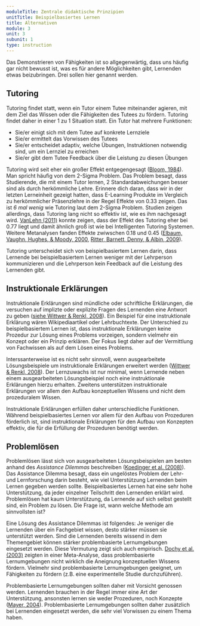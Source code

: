 ```yaml
---
moduleTitle: Zentrale didaktische Prinzipien
unitTitle: Beispielbasiertes Lernen
title: Alternativen
module: 3
unit: 3
subunit: 1
type: instruction
---
```


Das Demonstrieren von Fähigkeiten ist so allgegenwärtig, dass uns häufig gar nicht bewusst ist, was es für andere Möglichkeiten gibt, Lernenden etwas beizubringen. Drei sollen hier genannt werden. 

## Tutoring

Tutoring findet statt, wenn ein Tutor einem Tutee miteinander agieren, mit dem Ziel das Wissen oder die Fähigkeiten des Tutees zu fördern. Tutoring findet daher in einer 1 zu 1 Situation statt. Ein Tutor hat mehrere Funktionen:

* Sie/er einigt sich mit dem Tutee auf konkrete Lernziele
* Sie/er ermittelt das Vorwissen des Tutees
* Sie/er entscheidet adaptiv, welche Übungen, Instruktionen notwendig sind, um ein Lernziel zu erreichen
* Sie/er gibt dem Tutee Feedback über die Leistung zu diesen Übungen

Tutoring wird seit eher ein großer Effekt entgegengesagt ([Bloom, 1984](https://journals.sagepub.com/doi/pdf/10.3102/0013189X013006004)). Man spricht häufig von dem 2-Sigma Problem. Das Problem besagt, dass Studierende, die mit einem Tutor lernen, 2 Standardabweichungen besser sind als durch herkömmliche Lehre. Erinnere dich daran, dass wir in der letzten Lerneinheit gezeigt hatten, dass E-Learning Produkte im Vergleich zu herkömmlicher Präsenzlehre in der Regel Effekte von 0.33 zeigen. Das ist *6 mal wenig* wie Tutoring laut dem 2-Sigma Problem. Studien zeigen allerdings, dass Tutoring lang nicht so effektiv ist, wie es ihm nachgesagt wird. [VanLehn (2011)](https://www.tandfonline.com/doi/abs/10.1080/00461520.2011.611369) konnte zeigen, dass der Effekt des Tutoring eher bei 0.77 liegt und damit ähnlich groß ist wie bei Intelligenten Tutoring Systemen. Weitere Metanalysen fanden Effekte zwiwschen 0.18 und 0.45 ([Elbaum, Vaughn, Hughes, & Moody, 2000](https://www.researchgate.net/profile/Marie_Tejero_Hughes/publication/232575550_How_effective_are_one-to-one_tutoring_programs_in_reading_for_elementary_students_at_risk_for_reading_failure_A_meta-analysis_of_the_intervention_research/links/5a59215fa6fdcc3bfb5ab389/How-effective-are-one-to-one-tutoring-programs-in-reading-for-elementary-students-at-risk-for-reading-failure-A-meta-analysis-of-the-intervention-research.pdf), [Ritter, Barnett, Denny, & Albin, 2009](https://journals.sagepub.com/doi/pdf/10.3102/0034654308325690)). 

Tutoring unterscheidet sich von beispielbasiertem Lernen darin, dass Lernende bei beispielbasiertem Lernen weniger mit der Lehrperson kommunizieren und die Lehrperson kein Feedback auf die Leistung des Lernenden gibt.

## Instruktionale Erklärungen

Instruktionale Erklärungen sind mündliche oder schriftliche Erklärungen, die versuchen auf implizte oder explizite Fragen des Lernenden eine Antwort zu geben ([siehe Wittwer & Renkl, 2008](https://www.tandfonline.com/doi/abs/10.1080/00461520701756420)). Ein Beispiel für eine instruktionale Erklärung wären Wikipediaartikel oder Lehrbuchtexte. Der Unterschied zu beispielbasiertem Lernen ist, dass instruktionale Erklärungen keine Prozedur zur Lösung eines Problems vorzeigen, sondern vielmehr ein Konzept oder ein Prinzip erklären. Der Fokus liegt daher auf der Vermittlung von Fachwissen als auf dem Lösen eines Problems. 

Interssanterweise ist es nicht sehr sinnvoll, wenn ausgearbeitete Lösungsbeispiele um instruktionale Erklärungen erweitert werden ([Wittwer & Renkl, 2008](https://www.tandfonline.com/doi/abs/10.1080/00461520701756420)). Der Lernzuwachs ist nur minimal, wenn Lernende neben einem ausgearbeiteten Lösungsbeispiel noch eine instruktionale Erklärungen hierzu erhalten. Zweitens unterstützen instruktionale Erklärungen vor allem den Aufbau konzeptuellen Wissens und nicht dem prozeduralem Wissen. 

Instruktionale Erklärungen erfüllen daher unterschiedliche Funktionen. Während beispielbasiertes Lernen vor allem für den Aufbau von Prozeduren förderlich ist, sind instruktionale Erklärungen für den Aufbau von Konzepten effektiv, die für die Erfüllung der Prozeduren benötigt werden. 

## Problemlösen

Problemlösen lässt sich von ausgearbeiteten Lösungsbeispielen am besten anhand des *Assistance Dilemmas* beschreiben ([Koedinger et al. (2008)](http://www.cs.cmu.edu/afs/cs.cmu.edu/Web/People/bmclaren/pubs/KoedingerEtAl-IsItBetterToGiveThanToReceive-CogSci2008.pdf)). Das Assistance Dilemma besagt, dass ein ungelöstes Problem der Lehr- und Lernforschung darin besteht, wie viel Unterstützung Lernenden beim Lernen gegeben werden sollte. Beispielbasiertes Lernen hat eine sehr hohe Unterstützung, da jeder einzelner Teilschritt den Lernenden erklärt wird. Problemlösen hat kaum Unterstützung, da Lernende auf sich selbst gestellt sind, ein Problem zu lösen. Die Frage ist, wann welche Methode am sinnvollsten ist? 

Eine Lösung des Assistance Dilemmas ist folgendes: Je weniger die Lernenden über ein Fachgebiet wissen, desto stärker müssen sie unterstützt werden. Sind die Lernenden bereits wissend in dem Themengebiet können stärker problembasierte Lernumgebungen eingesetzt werden. Diese Vermutung zeigt sich auch empirisch. [Dochy et al. (2003)](https://www.sciencedirect.com/science/article/pii/S0959475202000257) zeigten in einer Meta-Analyse, dass problembasierte Lernumgebungen nicht wirklich die Aneignung konzeptuellen Wissens fördern. Vielmehr sind problembasierte Lernumgebungen geeignet, um Fähigkeiten zu fördern (z.B. eine experimentelle Studie durchzuführen). 

Problembasierte Lernumgebungen sollten daher mit Vorsicht genossen werden. Lernenden brauchen in der Regel immer eine Art der Unterstützung, ansonsten lernen sie weder Prozeduren, noch Konzepte ([Mayer, 2004](https://psycnet.apa.org/record/2004-10043-002)). Problembasierte Lernumgebungen sollten daher zusätzlich bei Lernenden eingesetzt werden, die sehr viel Vorwissen zu einem Thema haben. 
